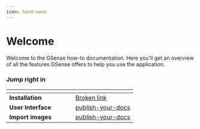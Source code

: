 ```yaml
---
icon: hand-wave
---
```


# Welcome

Welcome to the GSense how-to documentation. Here you'll get an overview of all the features GSense offers to help you use the application.



### Jump right in

<table data-view="cards"><thead><tr><th></th><th></th><th data-hidden data-card-cover data-type="files"></th><th data-hidden></th><th data-hidden data-card-target data-type="content-ref"></th></tr></thead><tbody><tr><td><strong>Installation</strong></td><td></td><td></td><td></td><td><a href="broken-reference">Broken link</a></td></tr><tr><td><strong>User Interface</strong></td><td></td><td></td><td></td><td><a href="getting-started/publish-your-docs/">publish-your-docs</a></td></tr><tr><td><strong>Import images</strong></td><td></td><td></td><td></td><td><a href="getting-started/publish-your-docs/">publish-your-docs</a></td></tr></tbody></table>
